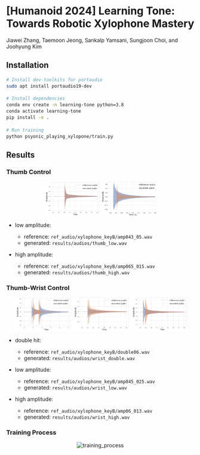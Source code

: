 # [Humanoid 2024] Learning Tone: Towards Robotic Xylophone Mastery

Jiawei Zhang, Taemoon Jeong, Sankalp Yamsani, Sungjoon Choi, and Joohyung Kim

## Installation

```bash
# Install dev-toolkits for portaudio
sudo apt install portaudio19-dev

# Install dependencies
conda env create -n learning-tone python=3.8
conda activate learning-tone
pip install -e .

# Run training
python psyonic_playing_xylopone/train.py
```

## Results
### Thumb Control
<p align="center">
  <img src="docs/images/thumb_low.png" alt="_thumb_low" width="30%">
  <img src="docs/images/thumb_high_new.png" alt="_thumb_high" width="30%">
</p>

- low amplitude:
    - reference: `ref_audio/xylophone_keyB/amp043_05.wav`
    - generated: `results/audios/thumb_low.wav`

- high amplitude:
    - reference: `ref_audio/xylophone_keyB/amp065_015.wav`
    - generated: `results/audios/thumb_high.wav`



### Thumb-Wrist Control
<p align="center">
  <img src="docs/images/wrist_double.png" alt="wrist_double" width="30%">
    <img src="docs/images/wrist_low.png" alt="wrist_low" width="30%">
    <img src="docs/images/wrist_high.png" alt="wrist_high" width="30%">
</p>

- double hit:
    - reference: `ref_audio/xylophone_keyB/double06.wav`
    - generated: `results/audios/wrist_double.wav`

- low amplitude:
    - reference: `ref_audio/xylophone_keyB/amp045_025.wav`
    - generated: `results/audios/wrist_low.wav`

- high amplitude:
    - reference: `ref_audio/xylophone_keyB/amp06_013.wav`
    - generated: `results/audios/wrist_high.wav`

### Training Process
<p align="center">
  <img src="/docs/video/training_process.gif" alt="training_process">
</p>